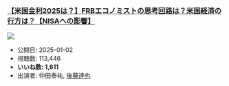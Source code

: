 ### [【米国金利2025は？】FRBエコノミストの思考回路は？米国経済の行方は？【NISAへの影響】](https://www.youtube.com/watch?v=cTdJaS3vYM0)
[![](https://img.youtube.com/vi/cTdJaS3vYM0/sddefault.jpg)](https://www.youtube.com/watch?v=cTdJaS3vYM0)
-   公開日: 2025-01-02
-   視聴数: 113,446
-   **いいね数: 1,611**
-   出演者: 仲田泰祐, [後藤達也](/rehacq_fan/people/後藤達也 "wikilink")
